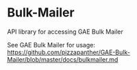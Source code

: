 Bulk-Mailer
===========

API library for accessing GAE Bulk Mailer

See GAE Bulk Mailer for usage:<br>
https://github.com/pizzapanther/GAE-Bulk-Mailer/blob/master/docs/bulkmailer.md
